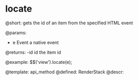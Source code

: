 locate
=============



@short:
	gets the id of an item from the specified HTML event
    

@params:
- e		Event		a native event


@returns:
-id	id	the item id

@example:
$$('view').locate(e);

@template:	api_method
@defined:	RenderStack	
@descr:



